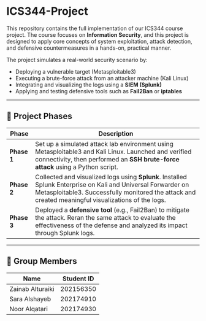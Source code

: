 # ICS344-Project
This repository contains the full implementation of our ICS344 course project. The course focuses on **Information Security**, and this project is designed to apply core concepts of system exploitation, attack detection, and defensive countermeasures in a hands-on, practical manner.

The project simulates a real-world security scenario by:
- Deploying a vulnerable target (Metasploitable3)
- Executing a brute-force attack from an attacker machine (Kali Linux)
- Integrating and visualizing the logs using a **SIEM (Splunk)**
- Applying and testing defensive tools such as **Fail2Ban** or **iptables**

---

## 📌 Project Phases

| Phase     | Description |
|-----------|-------------|
| **Phase 1**   | Set up a simulated attack lab environment using Metasploitable3 and Kali Linux. Launched and verified connectivity, then performed an **SSH brute-force attack** using a Python script. |
| **Phase 2**   | Collected and visualized logs using **Splunk**. Installed Splunk Enterprise on Kali and Universal Forwarder on Metasploitable3. Successfully monitored the attack and created meaningful visualizations of the logs. |
| **Phase 3**   | Deployed a **defensive tool** (e.g., Fail2Ban) to mitigate the attack. Reran the same attack to evaluate the effectiveness of the defense and analyzed its impact through Splunk logs. |

---

## 👥 Group Members

| Name              | Student ID   |
|-------------------|--------------|
| Zainab Alturaiki  | 202156350    |
| Sara Alshayeb     | 202174910    |
| Noor Alqatari     | 202174930    |
